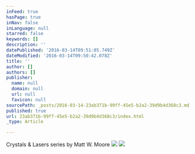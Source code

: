 ```yaml
---
inFeed: true
hasPage: true
inNav: false
inLanguage: null
starred: false
keywords: []
description: ''
datePublished: '2016-03-14T09:51:05.749Z'
dateModified: '2016-03-14T09:50:42.078Z'
title: ''
author: []
authors: []
publisher:
  name: null
  domain: null
  url: null
  favicon: null
sourcePath: _posts/2016-03-14-23ab371b-99ff-45e5-b2a2-39d9b4d368c3.md
published: true
url: 23ab371b-99ff-45e5-b2a2-39d9b4d368c3/index.html
_type: Article

---
```

Crystals & Lasers series by Matt W. Moore
![](https://the-grid-user-content.s3-us-west-2.amazonaws.com/e073b1ce-7158-458a-8536-472b100ba961.jpg)
![](https://the-grid-user-content.s3-us-west-2.amazonaws.com/a63613f7-a595-4e54-a3b3-c59d5d05bc77.jpg)